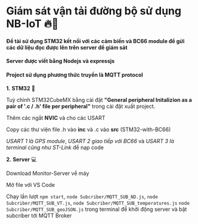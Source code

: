 # Giám sát vận tải đường bộ sử dụng NB-IoT 🔥🚚

#### Đề tài sử dụng STM32 kết nối với các cảm biến và BC66 module để gửi các dữ liệu đọc được lên trên server để giám sát

#### Server được viết bằng Nodejs và expressjs

#### Project sử dụng phương thức truyền là MQTT protocol

**1.** **STM32** 🔌

Tuỳ chỉnh STM32CubeMX bằng cài đặt **"General peripheral Initalizion as a pair of '.c / .h' file per peripheral"** trong cài đặt xuất project.

Thêm các ngắt **NVIC** và cho các USART

Copy các thư viện file .h vào **inc** và .c vào **src** (STM32-with-BC66)


*USART 1 là GPS module*, *USART 2 giao tiếp với BC66* và *USART 3 là terminal cũng như ST-Link* để nạp code


**2.** **Server** 💻

Download Monitor-Server về máy 

Mở file với VS Code 

Chạy lần lượt `npm start`, `node Subcriber/MQTT_SUB_ND.js`, `node Subcriber/MQTT_SUB_VT.js`, `node Subcriber/MQTT_SUB_temperatures.js` `node Subcriber/MQTT_SUB_geoJSON.js` trong terminal để khởi động server và bật subcriber tới MQTT Broker


 


